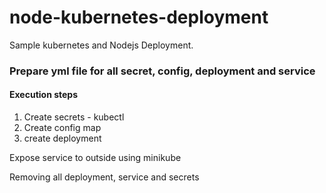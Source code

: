 # node-kubernetes-deployment

Sample kubernetes and Nodejs Deployment.

### Prepare yml file for all secret, config, deployment and service

#### Execution steps

1. Create secrets - kubectl
2. Create config map
3. create deployment

Expose service to outside using minikube

Removing all deployment, service and secrets
